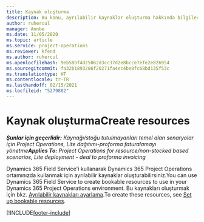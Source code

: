```yaml
---
title: Kaynak oluşturma
description: Bu konu, ayrılabilir kaynaklar oluşturma hakkında bilgiler için bir bağlantı sağlar.
author: ruhercul
manager: Annbe
ms.date: 11/05/2020
ms.topic: article
ms.service: project-operations
ms.reviewer: kfend
ms.author: ruhercul
ms.openlocfilehash: 9eb58bf4d25062d3cc37d2e8bcce7efe2e826954
ms.sourcegitcommit: fa32b1893286f20271fa4ec4be8fc68bd135f53c
ms.translationtype: HT
ms.contentlocale: tr-TR
ms.lasthandoff: 02/15/2021
ms.locfileid: "5279882"
---
```

# <a name="create-resources"></a><span data-ttu-id="e8724-103">Kaynak oluşturma</span><span class="sxs-lookup"><span data-stu-id="e8724-103">Create resources</span></span>

<span data-ttu-id="e8724-104">_**Şunlar için geçerlidir:** Kaynağı/stoğu tutulmayanları temel alan senaryolar için Project Operations, Lite dağıtımı-proforma faturalamayı yönetme_</span><span class="sxs-lookup"><span data-stu-id="e8724-104">_**Applies To:** Project Operations for resource/non-stocked based scenarios, Lite deployment - deal to proforma invoicing_</span></span>

<span data-ttu-id="e8724-105">Dynamics 365 Field Service'i kullanarak Dynamics 365 Project Operations ortamınızda kullanmak için ayrılabilir kaynaklar oluşturabilirsiniz.</span><span class="sxs-lookup"><span data-stu-id="e8724-105">You can use Dynamics 365 Field Service to create bookable resources to use in your Dynamics 365 Project Operations environment.</span></span> <span data-ttu-id="e8724-106">Bu kaynakları oluşturmak için bkz. [Ayrılabilir kaynakları ayarlama](https://docs.microsoft.com/dynamics365/field-service/set-up-bookable-resources).</span><span class="sxs-lookup"><span data-stu-id="e8724-106">To create these resources, see [Set up bookable resources](https://docs.microsoft.com/dynamics365/field-service/set-up-bookable-resources).</span></span>


[!INCLUDE[footer-include](../includes/footer-banner.md)]